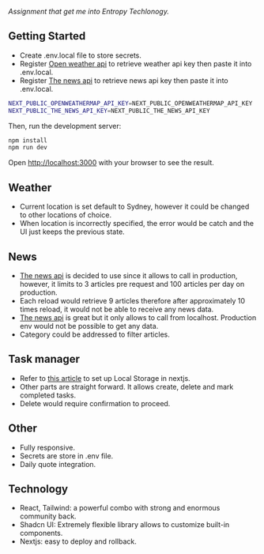 *Assignment that get me into Entropy Techlonogy.*
## Getting Started
- Create .env.local file to store secrets.
- Register [Open weather api](https://openweathermap.org) to retrieve weather api key then paste it into .env.local.
- Register [The news api](https://www.thenewsapi.com) to retrieve news api key then paste it into .env.local.

```bash
NEXT_PUBLIC_OPENWEATHERMAP_API_KEY=NEXT_PUBLIC_OPENWEATHERMAP_API_KEY
NEXT_PUBLIC_THE_NEWS_API_KEY=NEXT_PUBLIC_THE_NEWS_API_KEY
```

Then, run the development server:

```bash
npm install
npm run dev
```

Open [http://localhost:3000](http://localhost:3000) with your browser to see the result.


## Weather

- Current location is set default to Sydney, however it could be changed to other locations of choice.
- When location is incorrectly specified, the error would be catch and the UI just keeps the previous state.


## News

- [The news api](https://www.thenewsapi.com) is decided to use since it allows to call in production, however, it limits to 3 articles pre request and 100 articles per day on production.
- Each reload would retrieve 9 articles therefore after approximately 10 times reload, it would not be able to receive any news data.
- [The news api](https://www.thenewsapi.com) is great but it only allows to call from localhost. Production env would not be possible to get any data.
- Category could be addressed to filter articles.

## Task manager

- Refer to [this article](https://dev.to/collegewap/how-to-use-local-storage-in-nextjs-2l2j) to set up Local Storage in nextjs.
- Other parts are straight forward. It allows create, delete and mark completed tasks.
- Delete would require confirmation to proceed.

## Other
- Fully responsive.
- Secrets are store in .env file.
- Daily quote integration.

## Technology
- React, Tailwind: a powerful combo with strong and enormous community back.
- Shadcn UI: Extremely flexible library allows to customize built-in components.
- Nextjs: easy to deploy and rollback. 
